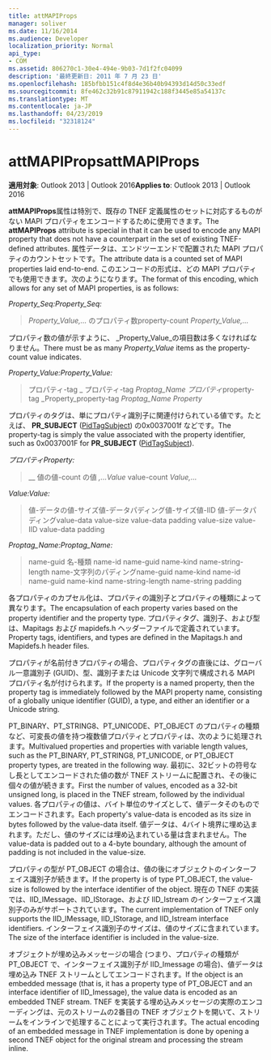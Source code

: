 ```yaml
---
title: attMAPIProps
manager: soliver
ms.date: 11/16/2014
ms.audience: Developer
localization_priority: Normal
api_type:
- COM
ms.assetid: 806270c1-30e4-494e-9b03-7d1f2fc04099
description: '最終更新日: 2011 年 7 月 23 日'
ms.openlocfilehash: 185bfbb151c4f8d4e36b40b94393d14d50c33edf
ms.sourcegitcommit: 8fe462c32b91c87911942c188f3445e85a54137c
ms.translationtype: MT
ms.contentlocale: ja-JP
ms.lasthandoff: 04/23/2019
ms.locfileid: "32318124"
---
```

# <a name="attmapiprops"></a><span data-ttu-id="df2e7-103">attMAPIProps</span><span class="sxs-lookup"><span data-stu-id="df2e7-103">attMAPIProps</span></span>

  
  
<span data-ttu-id="df2e7-104">**適用対象**: Outlook 2013 | Outlook 2016</span><span class="sxs-lookup"><span data-stu-id="df2e7-104">**Applies to**: Outlook 2013 | Outlook 2016</span></span> 
  
<span data-ttu-id="df2e7-105">**attMAPIProps**属性は特別で、既存の TNEF 定義属性のセットに対応するものがない MAPI プロパティをエンコードするために使用できます。</span><span class="sxs-lookup"><span data-stu-id="df2e7-105">The **attMAPIProps** attribute is special in that it can be used to encode any MAPI property that does not have a counterpart in the set of existing TNEF-defined attributes.</span></span> <span data-ttu-id="df2e7-106">属性データは、エンドツーエンドで配置された MAPI プロパティのカウントセットです。</span><span class="sxs-lookup"><span data-stu-id="df2e7-106">The attribute data is a counted set of MAPI properties laid end-to-end.</span></span> <span data-ttu-id="df2e7-107">このエンコードの形式は、どの MAPI プロパティでも使用できます。次のようになります。</span><span class="sxs-lookup"><span data-stu-id="df2e7-107">The format of this encoding, which allows for any set of MAPI properties, is as follows:</span></span>  
  
 <span data-ttu-id="df2e7-108">_Property_Seq:_</span><span class="sxs-lookup"><span data-stu-id="df2e7-108">_Property_Seq:_</span></span>
  
> <span data-ttu-id="df2e7-109">_Property_Value,..._ のプロパティ数</span><span class="sxs-lookup"><span data-stu-id="df2e7-109">property-count  _Property_Value,..._</span></span>
    
<span data-ttu-id="df2e7-110">プロパティ数の値が示すように、 _Property_Value_の項目数は多くなければなりません。</span><span class="sxs-lookup"><span data-stu-id="df2e7-110">There must be as many  _Property_Value_ items as the property-count value indicates.</span></span> 
  
 <span data-ttu-id="df2e7-111">_Property_Value:_</span><span class="sxs-lookup"><span data-stu-id="df2e7-111">_Property_Value:_</span></span>
  
> <span data-ttu-id="df2e7-112">プロパティ-tag _ プロパティ-tag _Proptag_Name プロパティ_</span><span class="sxs-lookup"><span data-stu-id="df2e7-112">property-tag  _Property_property-tag  _Proptag_Name Property_</span></span>
    
<span data-ttu-id="df2e7-113">プロパティのタグは、単にプロパティ識別子に関連付けられている値です。たとえば、 **PR_SUBJECT** ([PidTagSubject](pidtagsubject-canonical-property.md)) の0x0037001f などです。</span><span class="sxs-lookup"><span data-stu-id="df2e7-113">The property-tag is simply the value associated with the property identifier, such as 0x0037001F for **PR_SUBJECT** ([PidTagSubject](pidtagsubject-canonical-property.md)).</span></span>
  
 <span data-ttu-id="df2e7-114">_プロパティ_</span><span class="sxs-lookup"><span data-stu-id="df2e7-114">_Property:_</span></span>
  
>  <span data-ttu-id="df2e7-115">__ 値の値-count の値 _,..._</span><span class="sxs-lookup"><span data-stu-id="df2e7-115">_Value_ value-count  _Value,..._</span></span>
    
 <span data-ttu-id="df2e7-116">_Value:_</span><span class="sxs-lookup"><span data-stu-id="df2e7-116">_Value:_</span></span>
  
> <span data-ttu-id="df2e7-117">値-データの値-サイズ値-データパディング値-サイズ値-IID 値-データパディング</span><span class="sxs-lookup"><span data-stu-id="df2e7-117">value-data value-size value-data padding value-size value-IID value-data padding</span></span>
    
 <span data-ttu-id="df2e7-118">_Proptag_Name:_</span><span class="sxs-lookup"><span data-stu-id="df2e7-118">_Proptag_Name:_</span></span>
  
> <span data-ttu-id="df2e7-119">name-guid 名-種類 name-id name-guid name-kind name-string-length name-文字列のパディング</span><span class="sxs-lookup"><span data-stu-id="df2e7-119">name-guid name-kind name-id name-guid name-kind name-string-length name-string padding</span></span>
    
<span data-ttu-id="df2e7-120">各プロパティのカプセル化は、プロパティの識別子とプロパティの種類によって異なります。</span><span class="sxs-lookup"><span data-stu-id="df2e7-120">The encapsulation of each property varies based on the property identifier and the property type.</span></span> <span data-ttu-id="df2e7-121">プロパティタグ、識別子、および型は、Mapitags および mapidefs.h ヘッダーファイルで定義されています。</span><span class="sxs-lookup"><span data-stu-id="df2e7-121">Property tags, identifiers, and types are defined in the Mapitags.h and Mapidefs.h header files.</span></span>
  
<span data-ttu-id="df2e7-122">プロパティが名前付きプロパティの場合、プロパティタグの直後には、グローバル一意識別子 (GUID)、型、識別子または Unicode 文字列で構成される MAPI プロパティ名が付けられます。</span><span class="sxs-lookup"><span data-stu-id="df2e7-122">If the property is a named property, then the property tag is immediately followed by the MAPI property name, consisting of a globally unique identifier (GUID), a type, and either an identifier or a Unicode string.</span></span>
  
<span data-ttu-id="df2e7-123">PT_BINARY、PT_STRING8、PT_UNICODE、PT_OBJECT のプロパティの種類など、可変長の値を持つ複数値プロパティとプロパティは、次のように処理されます。</span><span class="sxs-lookup"><span data-stu-id="df2e7-123">Multivalued properties and properties with variable length values, such as the PT_BINARY, PT_STRING8, PT_UNICODE, or PT_OBJECT property types, are treated in the following way.</span></span> <span data-ttu-id="df2e7-124">最初に、32ビットの符号なし長としてエンコードされた値の数が TNEF ストリームに配置され、その後に個々の値が続きます。</span><span class="sxs-lookup"><span data-stu-id="df2e7-124">First the number of values, encoded as a 32-bit unsigned long, is placed in the TNEF stream, followed by the individual values.</span></span> <span data-ttu-id="df2e7-125">各プロパティの値は、バイト単位のサイズとして、値データそのものでエンコードされます。</span><span class="sxs-lookup"><span data-stu-id="df2e7-125">Each property's value-data is encoded as its size in bytes followed by the value-data itself.</span></span> <span data-ttu-id="df2e7-126">値データは、4バイト境界に埋め込まれます。ただし、値のサイズには埋め込まれている量は含まれません。</span><span class="sxs-lookup"><span data-stu-id="df2e7-126">The value-data is padded out to a 4-byte boundary, although the amount of padding is not included in the value-size.</span></span>
  
<span data-ttu-id="df2e7-127">プロパティの型が PT_OBJECT の場合は、値の後にオブジェクトのインターフェイス識別子が続きます。</span><span class="sxs-lookup"><span data-stu-id="df2e7-127">If the property is of type PT_OBJECT, the value-size is followed by the interface identifier of the object.</span></span> <span data-ttu-id="df2e7-128">現在の TNEF の実装では、IID_IMessage、IID_IStorage、および IID_Istream のインターフェイス識別子のみがサポートされています。</span><span class="sxs-lookup"><span data-stu-id="df2e7-128">The current implementation of TNEF only supports the IID_IMessage, IID_IStorage, and IID_Istream interface identifiers.</span></span> <span data-ttu-id="df2e7-129">インターフェイス識別子のサイズは、値のサイズに含まれています。</span><span class="sxs-lookup"><span data-stu-id="df2e7-129">The size of the interface identifier is included in the value-size.</span></span>
  
<span data-ttu-id="df2e7-130">オブジェクトが埋め込みメッセージの場合 (つまり、プロパティの種類が PT_OBJECT で、インターフェイス識別子が IID_Imessage の場合)、値データは埋め込み TNEF ストリームとしてエンコードされます。</span><span class="sxs-lookup"><span data-stu-id="df2e7-130">If the object is an embedded message (that is, it has a property type of PT_OBJECT and an interface identifier of IID_Imessage), the value data is encoded as an embedded TNEF stream.</span></span> <span data-ttu-id="df2e7-131">TNEF を実装する埋め込みメッセージの実際のエンコーディングは、元のストリームの2番目の TNEF オブジェクトを開いて、ストリームをインラインで処理することによって実行されます。</span><span class="sxs-lookup"><span data-stu-id="df2e7-131">The actual encoding of an embedded message in TNEF implementation is done by opening a second TNEF object for the original stream and processing the stream inline.</span></span>
  

